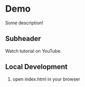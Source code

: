 # Demo

Some description!


## Subheader

Watch tutorial on YouTube.


## Local Development

1. open index.html in your browser 

